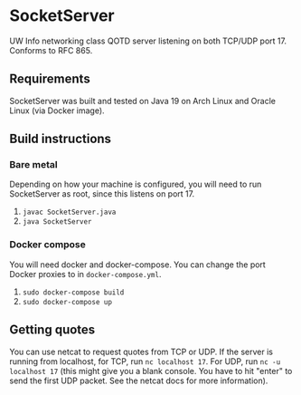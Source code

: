 # SocketServer
UW Info networking class QOTD server listening on both TCP/UDP port 17. Conforms to RFC 865.

## Requirements
SocketServer was built and tested on Java 19 on Arch Linux and Oracle Linux (via Docker image).

## Build instructions
### Bare metal
Depending on how your machine is configured, you will need to run SocketServer as root, since this listens on port 17.
1. `javac SocketServer.java`
2. `java SocketServer`
### Docker compose
You will need docker and docker-compose. You can change the port Docker proxies to in `docker-compose.yml`.
1. `sudo docker-compose build`
2. `sudo docker-compose up`

## Getting quotes
You can use netcat to request quotes from TCP or UDP. If the server is running from localhost, for TCP, run `nc localhost 17`. For UDP, run `nc -u localhost 17` (this might give you a blank console. You have to hit "enter" to send the first UDP packet. See the netcat docs for more information).